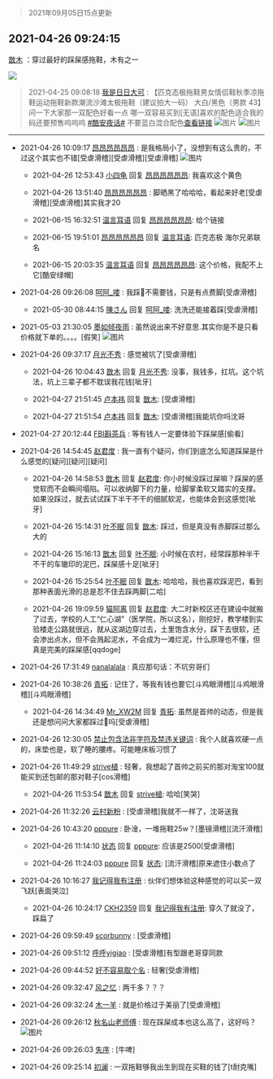 > 2021年09月05日15点更新
<link rel="stylesheet" href="https://cdn.jsdelivr.net/gh/taotie6/sampleJSON@main/css/photo_show.css">


 ## 2021-04-26 09:24:15 

 [㪚木](https://www.coolapk.com/feed/26568079?shareKey=YWIyMDdhMjA4NDMxNjEzMTc3ZDk~) ：穿过最好的踩屎感拖鞋，木有之一 

<div class="album">
<img class="img-item" src="https://image.coolapk.com/feed/2021/0426/09/1081091_74026cd5_0153_718@1080x2340.jpeg" />
</div>

> 2021-04-25 09:08:18 
> [我是日日大可](https://www.coolapk.com/feed/26546289?shareKey=MTE3YzY1OGNjMTg4NjEzMTc3ZDk~) : 【匹克态极拖鞋男女情侣鞋秋季凉拖鞋运动拖鞋新款潮流沙滩太极拖鞋（建议拍大一码） 大白/黑色（男款 43】问一下大家那一双配色好看一点 哪一双容易买到[无语]喜欢的配色适合我的码还要预售呜呜呜 <a class="feed-link-tag" href="/t/酷安夜话?type=0">#酷安夜话#</a> 不要蓝白混合配色<a href="/goods/103533">查看链接</a> 
![图片](https://image.coolapk.com/feed/2021/0425/09/2960632_77e8cfb5_2761_5725@1080x2340.jpeg)
![图片](https://image.coolapk.com/feed/2021/0425/09/2960632_33e319e3_2761_5727@1080x2340.jpeg)

 ------- 

- 2021-04-26 10:09:17 [昂昂昂昂昂昂](uid=2201153) : 是我格局小了，没想到有这么贵的，不过这个其实也不错[受虐滑稽][受虐滑稽][受虐滑稽] ![图片](https://image.coolapk.com/feed/2021/0426/10/2201153_2b4386bf_2951_0597@2494x3325.jpeg)

    - 2021-04-26 12:53:43 [小四龟](uid=703974) 回复 [昂昂昂昂昂昂](uid=2201153): 我喜欢这个黄色 

    - 2021-04-26 13:51:40 [昂昂昂昂昂昂](uid=2201153) : 脚晒黑了哈哈哈，看起来好老[受虐滑稽][受虐滑稽]其实我才20 

    - 2021-06-15 16:32:51 [温言耳语](uid=2366879) 回复 [昂昂昂昂昂昂](uid=2201153): 给个链接 

    - 2021-06-15 19:51:01 [昂昂昂昂昂昂](uid=2201153) 回复 [温言耳语](uid=2366879): 匹克态极 海尔兄弟联名 

    - 2021-06-15 20:03:35 [温言耳语](uid=2366879) 回复 [昂昂昂昂昂昂](uid=2201153): 这个价格，我配不上它[酷安绿帽] 

- 2021-04-26 09:26:08 [呵阿_喽](uid=2205164) : 我踩💩不需要钱，只是有点费脚[受虐滑稽] 

    - 2021-05-30 08:44:15 [陳さん](uid=1148078) 回复 [呵阿_喽](uid=2205164): 洗洗还能接着踩[受虐滑稽] 

- 2021-05-03 21:30:05 [墨如倾夜雨](uid=1303583) : 虽然说出来不好意思.其实你是不是只看价格就下单的。。。。[假笑] ![图片](https://image.coolapk.com/feed/2021/0503/21/1303583_daccc8b0_8603_8997@480x480.jpeg)

- 2021-04-26 09:37:17 [月光不秀](uid=1291628) : 感觉被坑了[受虐滑稽] 

    - 2021-04-26 10:04:43 [㪚木](uid=1081091) 回复 [月光不秀](uid=1291628): 没事，我钱多，扛坑。这个坑法，坑上三辈子都不耽误我花钱[呲牙] 

    - 2021-04-27 21:51:45 [卢本祎](uid=2851774) 回复 [㪚木](uid=1081091): [受虐滑稽] 

    - 2021-04-27 21:51:54 [卢本祎](uid=2851774) 回复 [㪚木](uid=1081091): [受虐滑稽]我能坑你吗沈哥 

- 2021-04-27 20:12:44 [FBI斟茶兵](uid=2990798) : 等有钱人一定要体验下踩屎感[偷看] 

- 2021-04-26 14:54:45 [赵君度](uid=1503362) : 我一直有个疑问，你们到底怎么知道踩屎是什么感觉的[疑问][疑问][疑问] 

    - 2021-04-26 14:58:53 [㪚木](uid=1081091) 回复 [赵君度](uid=1503362): 你小时候没踩过屎嘛？踩屎的感觉软而不会瞬间塌陷。可以收纳脚下的力量，给脚掌柔软又踏实的支撑。如果没踩过，就去试试踩下半干不干的细腻软泥，也能体会到这感觉[呲牙] 

    - 2021-04-26 15:14:31 [叶不眠](uid=1910619) 回复 [㪚木](uid=1081091): 踩过，但是真没有赤脚踩过那么大的 

    - 2021-04-26 15:16:13 [㪚木](uid=1081091) 回复 [叶不眠](uid=1910619): 小时候在农村，经常踩那种半干不干的车辙印的泥巴，踩屎感十足[呲牙] 

    - 2021-04-26 15:25:54 [叶不眠](uid=1910619) 回复 [㪚木](uid=1081091): 哈哈哈，我也喜欢踩泥巴，看到那种表面光滑的总是忍不住去踩两脚[二哈] 

    - 2021-04-26 19:09:59 [猫阿离](uid=491974) 回复 [赵君度](uid=1503362): 大二时新校区还在建设中就搬了过去，学校的人工“仁心湖”（医学院，所以这名），刚挖好，教学楼到实验楼走公路就很远，就从这湖边穿过去，土里饱含水分，踩下去很软，还会渗出点水，但不会溅起泥水，不会成为一滩烂泥，什么原理也不懂，但真是完美的踩屎感[qqdoge] 

- 2021-04-26 17:31:49 [nanalalala](uid=3675147) : 真应那句话：不坑穷哥们 

- 2021-04-26 10:38:26 [青拓](uid=1255788) : 记住了，等我有钱也要它[斗鸡眼滑稽][斗鸡眼滑稽][斗鸡眼滑稽] 

    - 2021-04-26 14:34:49 [Mr_XW2M](uid=4363048) 回复 [青拓](uid=1255788): 虽然是首帅的动态，但是我还是想问问大家都踩过💩吗[受虐滑稽] 

- 2021-04-26 12:30:05 [禁止包含法非字符及禁违关键词](uid=568901) : 我个人就喜欢硬一点的，床垫也是，软了睡的腰疼。可能睡床板习惯了 

- 2021-04-26 11:49:29 [strive植](uid=1468928) : 轻奢，我想起了首帅之前买的那对淘宝100就能买到还包邮的那对鞋子[cos滑稽] 

    - 2021-04-26 11:53:54 [㪚木](uid=1081091) 回复 [strive植](uid=1468928): 哈哈[笑哭] 

- 2021-04-26 11:32:26 [云村新粉](uid=809098) : [受虐滑稽]我就不一样了，沈哥送我 

- 2021-04-26 10:43:20 [pppure](uid=3029915) : 卧淦，一堆拖鞋25w？[墨镜滑稽][流汗滑稽] 

    - 2021-04-26 11:14:10 [状态](uid=950347) 回复 [pppure](uid=3029915): 应该是2500[受虐滑稽] 

    - 2021-04-26 11:24:03 [pppure](uid=3029915) 回复 [状态](uid=950347): [流汗滑稽]原来遮住小数点了 

- 2021-04-26 10:16:27 [我记得我有注册](uid=1403833) : 伙伴们想体验这种感觉的可以买一双飞跃[表面哭泣] 

    - 2021-04-26 10:24:17 [CKH2359](uid=666168) 回复 [我记得我有注册](uid=1403833): 穿久了就没了，踩扁了 

- 2021-04-26 09:59:49 [scorbunny](uid=2629510) : [受虐滑稽] 

- 2021-04-26 09:51:12 [呼呼yigiao](uid=3884903) : [受虐滑稽]有型跟老哥穿同款 

- 2021-04-26 09:44:52 [好不容易取个名](uid=4091765) : 轻奢[受虐滑稽] 

- 2021-04-26 09:32:47 [风之忆](uid=3924354) : 两千多？？？ 

- 2021-04-26 09:32:24 [木一羊](uid=761582) : 就是价格过于美丽了[受虐滑稽] 

- 2021-04-26 09:26:12 [秋名山老师傅](uid=2775928) : 现在踩屎成本也这么高了，这好吗？ ![图片](https://image.coolapk.com/feed/2021/0426/09/2775928_fecab676_0371_661@198x198.jpeg)

- 2021-04-26 09:26:03 [失序](uid=1009107) : [牛啤] 

- 2021-04-26 09:25:14 [初澜](uid=2891225) : 一双拖鞋够我出生到现在买鞋的钱了[t耐克嘴] 

